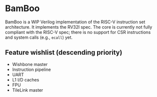 # BamBoo
BamBoo is a WIP Verilog implementation of the RISC-V instruction set architecture. It implements the RV32I spec. The core is currently not fully compliant with the RISC-V spec; there is no support for CSR instructions and system calls (e.g., `ecall`) yet.

## Feature wishlist (descending priority)

* Wishbone master
* Instruction pipeline
* UART
* L1 I/D caches
* FPU
* TileLink master
